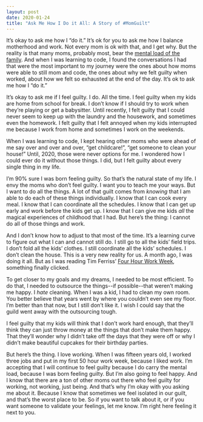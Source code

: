 ```yaml
---
layout: post
date: 2020-01-24
title: "Ask Me How I Do it All: A Story of #MomGuilt"
---
```


It’s okay to ask me how I “do it.” It’s ok for you to ask me how I balance motherhood and work. Not every mom is ok with that, and I get why. But the reality is that many moms, probably most, bear the [mental load of the family](https://www.mother.ly/life/the-mental-load-falls-squarely-on-mothers-shouldersand-its-making-us-very-tired). And when I was learning to code, I found the conversations I had that were the most important to my journey were the ones about how moms were able to still mom and code, the ones about why we felt guilty when worked, about how we felt so exhausted at the end of the day. It’s ok to ask me how I “do it.”

It’s okay to ask me if I feel guilty. I do. All the time.  I feel guilty when my kids are home from school for break. I don’t know if I should try to work when they’re playing or get a babysitter. Until recently, I felt guilty that I could never seem to keep up with the laundry and the housework, and sometimes even the homework. I felt guilty that I felt annoyed when my kids interrupted me because I work from home and sometimes I work on the weekends.

When I was learning to code, I kept hearing other moms who were ahead of me say over and over and over, “get childcare!”, “get someone to clean your house!” Until, 2020, those were never options for me. I wondered how I could ever do it without those things. I did, but I felt guilty about every single thing in my life.

I’m 90% sure I was born feeling guilty. So that’s the natural state of my life. I envy the moms who don’t feel guilty. I want you to teach me your ways. But I want to do all the things. A lot of that guilt comes from *knowing* that I am able to do each of these things individually. I know that I can cook every meal. I know that I can coordinate all the schedules. I know that I can get up early and work before the kids get up. I know that I can give me kids *all* the magical experiences of childhood that I had. But here’s the thing: I cannot do all of those things and work.

And I don’t know how to adjust to that most of the time. It’s a learning curve to figure out what I can and cannot still do. I still go to all the kids’ field trips. I don’t fold all the kids’ clothes. I still coordinate all the kids’ schedules. I don’t clean the house. This is a very new reality for us. A month ago, I was doing it all. But as I was reading Tim Ferriss’ [Four Hour Work Week](https://fourhourworkweek.com/), something finally clicked.

To get closer to my goals and my dreams, I needed to be most efficient. To do that, I needed to outsource the things--if possible--that weren’t making me happy. I *hate* cleaning. When I was a kid, I had to clean my own room. You better believe that years went by where you couldn’t even see my floor. I’m better than that now, but I still don’t like it. I wish I could say that the guild went away with the outsourcing tough.

I feel guilty that my kids will think that I don’t work hard enough, that they’ll think they can just throw money at the things that don’t make them happy.  That they’ll wonder why I didn’t take off the days that they were off or why I didn’t make beautiful cupcakes for their birthday parties.

But here’s the thing. I love working. When I was fifteen years old, I worked three jobs and put in my first 50 hour work week, because I liked work. I’m accepting that I will continue to feel guilty because I do carry the mental load, because I was born feeling guilty. But I’m also going to feel happy. And I know that there are a ton of other moms out there who feel guilty for working, not working, just being. And that’s why I’m okay with you asking me about it. Because I know that sometimes we feel isolated in our guilt, and that’s the worst place to be. So if you want to talk about it, or if you want someone to validate your feelings, let me know. I’m right here feeling it next to you.
